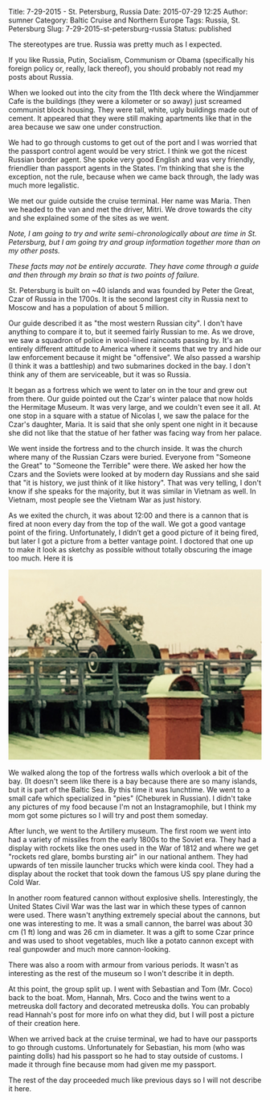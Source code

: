 Title: 7-29-2015 - St. Petersburg, Russia
Date: 2015-07-29 12:25
Author: sumner
Category: Baltic Cruise and Northern Europe
Tags: Russia, St. Petersburg
Slug: 7-29-2015-st-petersburg-russia
Status: published

The stereotypes are true. Russia was pretty much as I expected.

If you like Russia, Putin, Socialism, Communism or Obama (specifically his
foreign policy or, really, lack thereof), you should probably not read my posts
about Russia.

When we looked out into the city from the 11th deck where the Windjammer Cafe is
the buildings (they were a kilometer or so away) just screamed communist block
housing. They were tall, white, ugly buildings made out of cement. It appeared
that they were still making apartments like that in the area because we saw one
under construction.

We had to go through customs to get out of the port and I was worried that the
passport control agent would be very strict. I think we got the nicest Russian
border agent. She spoke very good English and was very friendly, friendlier than
passport agents in the States. I’m thinking that she is the exception, not the
rule, because when we came back through, the lady was much more legalistic.

We met our guide outside the cruise terminal. Her name was Maria. Then we headed
to the van and met the driver, Mitri. We drove towards the city and she
explained some of the sites as we went.

*Note, I am going to try and write semi-chronologically about are time in St.
Petersburg, but I am going try and group information together more than on my
other posts.*

*These facts may not be entirely accurate. They have come through a guide and
then through my brain so that is two points of failure.*

St. Petersburg is built on ~40 islands and was founded by Peter the Great, Czar
of Russia in the 1700s. It is the second largest city in Russia next to Moscow
and has a population of about 5 million.

Our guide described it as "the most western Russian city". I don't have anything
to compare it to, but it seemed fairly Russian to me. As we drove, we saw a
squadron of police in wool-lined raincoats passing by.  It's an entirely
different attitude to America where it seems that we try and hide our law
enforcement because it might be "offensive". We also passed a warship (I think
it was a battleship) and two submarines docked in the bay. I don't think any of
them are serviceable, but it was so Russia.

It began as a fortress which we went to later on in the tour and grew out from
there. Our guide pointed out the Czar's winter palace that now holds the
Hermitage Museum. It was very large, and we couldn't even see it all. At one
stop in a square with a statue of Nicolas I, we saw the palace for the Czar's
daughter, Maria. It is said that she only spent one night in it because she did
not like that the statue of her father was facing way from her palace.

We went inside the fortress and to the church inside. It was the church where
many of the Russian Czars were buried. Everyone from "Someone the Great" to
"Someone the Terrible" were there. We asked her how the Czars and the Soviets
were looked at by modern day Russians and she said that "it is history, we just
think of it like history". That was very telling, I don't know if she speaks for
the majority, but it was similar in Vietnam as well. In Vietnam, most people see
the Vietnam War as just history.

As we exited the church, it was about 12:00 and there is a cannon that is fired
at noon every day from the top of the wall. We got a good vantage point of the
firing. Unfortunately, I didn’t get a good picture of it being fired, but later
I got a picture from a better vantage point. I doctored that one up to make it
look as sketchy as possible without totally obscuring the image too much. Here
it is

[![](images/baltic-cruise/st-petersburg1.jpg)](images/baltic-cruise/st-petersburg1.jpg)

We walked along the top of the fortress walls which overlook a bit of the bay.
(It doesn't seem like there is a bay because there are so many islands, but it
is part of the Baltic Sea. By this time it was lunchtime. We went to a small
cafe which specialized in "pies" (Cheburek in Russian). I didn't take any
pictures of my food because I'm not an Instagramophile, but I think my mom got
some pictures so I will try and post them someday.

After lunch, we went to the Artillery museum. The first room we went into had a
variety of missiles from the early 1800s to the Soviet era.  They had a display
with rockets like the ones used in the War of 1812 and where we get "rockets red
glare, bombs bursting air" in our national anthem. They had upwards of ten
missile launcher trucks which were kinda cool. They had a display about the
rocket that took down the famous US spy plane during the Cold War.

In another room featured cannon without explosive shells. Interestingly, the
United States Civil War was the last war in which these types of cannon were
used. There wasn't anything extremely special about the cannons, but one was
interesting to me. It was a small cannon, the barrel was about 30 cm (1 ft) long
and was 26 cm in diameter. It was a gift to some Czar prince and was used to
shoot vegetables, much like a potato cannon except with real gunpowder and much
more cannon-looking.

There was also a room with armour from various periods. It wasn't as interesting
as the rest of the museum so I won't describe it in depth.

At this point, the group split up. I went with Sebastian and Tom (Mr.  Coco)
back to the boat. Mom, Hannah, Mrs. Coco and the twins went to a metreuska doll
factory and decorated metreuska dolls. You can probably read Hannah's post for
more info on what they did, but I will post a picture of their creation here.

When we arrived back at the cruise terminal, we had to have our passports to go
through customs. Unfortunately for Sebastian, his mom (who was painting dolls)
had his passport so he had to stay outside of customs. I made it through fine
because mom had given me my passport.

The rest of the day proceeded much like previous days so I will not describe it
here.
